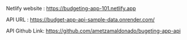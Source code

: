 Netlify website : https://budgeting-app-101.netlify.app 

API URL : https://budget-app-api-sample-data.onrender.com/

API Github Link: https://github.com/ametzamaldonado/bugeting-app-api
